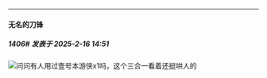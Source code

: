 ﻿
*****

####  无名的刀锋  
##### 1406#       发表于 2025-2-16 14:51

<img src="https://static.saraba1st.com/image/smiley/face2017/091.png" referrerpolicy="no-referrer">问问有人用过壹号本游侠x1吗，这个三合一看着还挺哄人的


